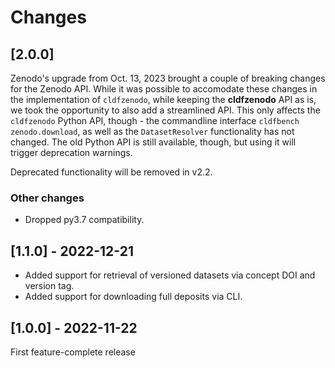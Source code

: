 # Changes

## [2.0.0]

Zenodo's upgrade from Oct. 13, 2023 brought a couple of breaking changes for the Zenodo API.
While it was possible to accomodate these changes in the implementation of `cldfzenodo`, while
keeping the **cldfzenodo** API as is, we took the opportunity to also add a streamlined API. This
only affects the `cldfzenodo` Python API, though - the commandline interface 
`cldfbench zenodo.download`, as well as the `DatasetResolver` functionality has not
changed. The old Python API is still available, though, but using it will trigger deprecation
warnings.

Deprecated functionality will be removed in v2.2.


### Other changes

- Dropped py3.7 compatibility.


## [1.1.0] - 2022-12-21

- Added support for retrieval of versioned datasets via concept DOI and version tag.
- Added support for downloading full deposits via CLI.


## [1.0.0] - 2022-11-22

First feature-complete release

